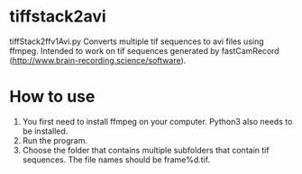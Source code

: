tiffstack2avi
=============
tiffStack2ffv1Avi.py Converts multiple tif sequences to avi files using ffmpeg. Intended to work on tif sequences generated by fastCamRecord (http://www.brain-recording.science/software).

How to use
==========
1. You first need to install ffmpeg on your computer. Python3 also needs to be installed.
2. Run the program.
3. Choose the folder that contains multiple subfolders that contain tif sequences. The file names should be frame%d.tif.